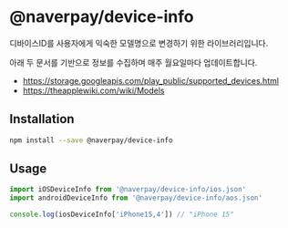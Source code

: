 # @naverpay/device-info

디바이스ID를 사용자에게 익숙한 모델명으로 변경하기 위한 라이브러리입니다. 

아래 두 문서를 기반으로 정보를 수집하며 매주 월요일마다 업데이트합니다.
- https://storage.googleapis.com/play_public/supported_devices.html
- https://theapplewiki.com/wiki/Models

## Installation

```bash
npm install --save @naverpay/device-info
```

## Usage

```javascript
import iOSDeviceInfo from '@naverpay/device-info/ios.json'
import androidDeviceInfo from '@naverpay/device-info/aos.json'

console.log(iosDeviceInfo['iPhone15,4']) // "iPhone 15"
```
